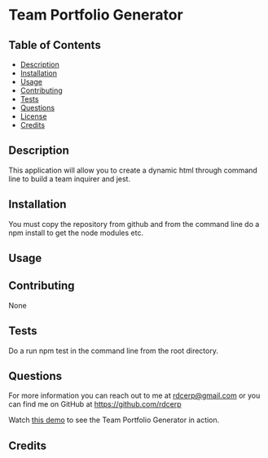 # Team Portfolio Generator
  

  ## Table of Contents
  * [Description](#description)
  * [Installation](#installation)
  * [Usage](#usage)
  * [Contributing](#contributing)
  * [Tests](#tests)
  * [Questions](#questions)
  * [License](#license)
  * [Credits](#credits) 

  ## Description
  This application will allow you to create a dynamic html through command line to build a team inquirer and jest.
  ## Installation
  You must copy the repository from github and from the command line do a npm install to get the node modules etc.
  ## Usage
  
  ## Contributing
  None
  ## Tests
  Do a run npm test in the command line from the root directory.

  ## Questions
  For more information you can reach out to me at rdcerp@gmail.com 
  or you can find me on GitHub at https://github.com/rdcerp
  
  Watch [this demo](https://watch.screencastify.com/v/lnYqlib7zZZLwlakVaCa) to see the Team Portfolio Generator in action.

 
  ## Credits


